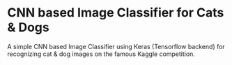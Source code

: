 # CNN based Image Classifier for Cats & Dogs 
A simple CNN based Image Classifier using Keras (Tensorflow backend) for recognizing cat & dog images on the famous Kaggle competition. 
